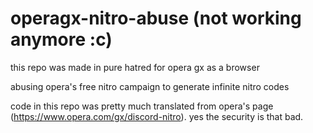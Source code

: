 # operagx-nitro-abuse (not working anymore :c)
this repo was made in pure hatred for opera gx as a browser

abusing opera's free nitro campaign to generate infinite nitro codes

code in this repo was pretty much translated from opera's page (https://www.opera.com/gx/discord-nitro). yes the security is that bad.
